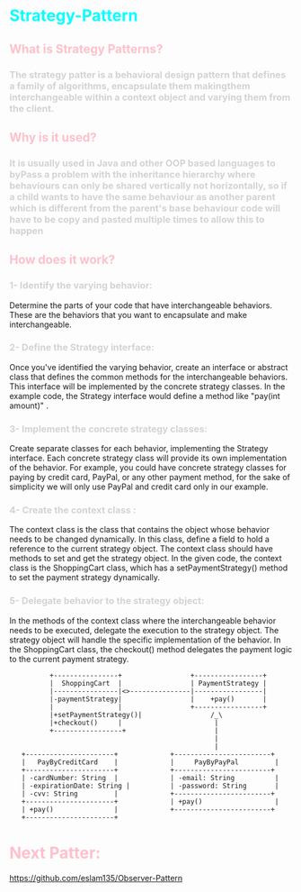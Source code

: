 # <span style = "color:cyan" > Strategy-Pattern </span>

## <span style = "color:pink" >What is Strategy Patterns? </span>

### <span style="color:lightgrey">The strategy patter is a behavioral design pattern that defines a family of algorithms, encapsulate them makingthem interchangeable within a context object and varying them from the client.</span>

## <span style = "color:pink" >Why is it used?</span> 

### <span style="color:lightgrey"> It is usually used in Java and other OOP based languages to byPass a problem with the inheritance hierarchy where behaviours can only be shared vertically not horizontally, so if a child wants to have the same behaviour as another parent which is different from the parent's base behaviour code will have to be copy and pasted multiple times to allow this to happen

## <span style = "color:pink" > How does it work?

### <span style="color:lightgrey"> 1- Identify the varying behavior:
Determine the parts of your code that have interchangeable behaviors. These are the behaviors that you want to encapsulate and make interchangeable.

### <span style="color:lightgrey"> 2- Define the Strategy interface:
Once you've identified the varying behavior, create an interface or abstract class that defines the common methods for the interchangeable behaviors. This interface will be implemented by the concrete strategy classes. In the example code, the Strategy interface would define a method like "pay(int amount)" .

### <span style="color:lightgrey"> 3- Implement the concrete strategy classes:
Create separate classes for each behavior, implementing the Strategy interface. Each concrete strategy class will provide its own implementation of the behavior. For example, you could have concrete strategy classes for paying by credit card, PayPal, or any other payment method, for the sake of simplicity we will only use PayPal and credit card only in our example.

### <span style="color:lightgrey"> 4- Create the context class : 
The context class is the class that contains the object whose behavior needs to be changed dynamically. In this class, define a field to hold a reference to the current strategy object. The context class should have methods to set and get the strategy object. In the given code, the context class is the ShoppingCart class, which has a setPaymentStrategy() method to set the payment strategy dynamically.

### <span style="color:lightgrey"> 5- Delegate behavior to the strategy object: 
In the methods of the context class where the interchangeable behavior needs to be executed, delegate the execution to the strategy object. The strategy object will handle the specific implementation of the behavior. In the ShoppingCart class, the checkout() method delegates the payment logic to the current payment strategy.

              +----------------+                 +-----------------+
              |  ShoppingCart  |                 | PaymentStrategy |
              |----------------|<>---------------|-----------------|
              |-paymentStrategy|                 |    +pay()       |
              |                |                 +-----------------+
              |+setPaymentStrategy()|                 /_\
              |+checkout()     |                       |
              +-----------------+                      |
                                                       |
                                                       |
       +----------------------+             +------------------------+
       |   PayByCreditCard    |             |     PayByPayPal         |
       +----------------------+             +------------------------+
       | -cardNumber: String  |             | -email: String          |
       | -expirationDate: String |          | -password: String       |
       | -cvv: String         |             +------------------------+
       +----------------------+             | +pay()                  |
       | +pay()               |             +------------------------+
       +----------------------+
# <span style = "color:pink" > Next Patter: 
https://github.com/eslam135/Observer-Pattern
